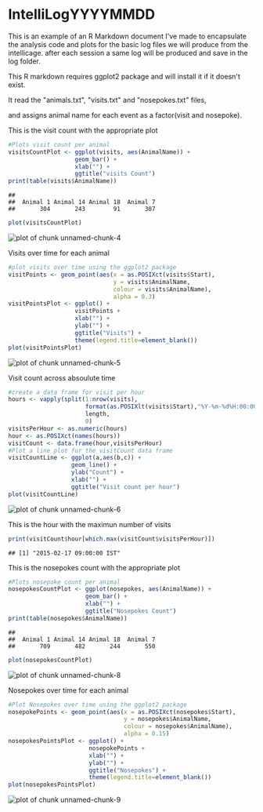 IntelliLogYYYYMMDD
===================

This is an example of an R Markdown document I've made to encapsulate
the analysis code and plots for the basic log files we will produce from the intellicage.
after each session a same log will be produced and save in the log folder.

This R markdown requires ggplot2 package and will install it if it doesn't exist.  


It read the "animals.txt", "visits.txt" and "nosepokes.txt" files,    

and assigns animal name for each event as a factor(visit and nosepoke).  



This is the visit count with the appropriate plot  

```r
#Plots visit count per animal
visitsCountPlot <- ggplot(visits, aes(AnimalName)) +
                   geom_bar() +
                   xlab("") +
                   ggtitle("visits Count")
print(table(visits$AnimalName))
```

```
## 
##  Animal 1 Animal 14 Animal 18  Animal 7 
##       304       243        91       307
```

```r
plot(visitsCountPlot)
```

![plot of chunk unnamed-chunk-4](figure/unnamed-chunk-4-1.png)

Visits over time for each animal   

```r
#plot visits over time using the ggplot2 package
visitPoints <- geom_point(aes(x = as.POSIXct(visits$Start),
                              y = visits$AnimalName,
                              colour = visits$AnimalName),
                              alpha = 0.3)
visitPointsPlot <- ggplot() +
                   visitPoints +
                   xlab("") +
                   ylab("") +
                   ggtitle("Visits") +
                   theme(legend.title=element_blank())
plot(visitPointsPlot)
```

![plot of chunk unnamed-chunk-5](figure/unnamed-chunk-5-1.png)

Visit count across absoulute time  

```r
#create a data frame for visit per hour
hours <- vapply(split(1:nrow(visits),
                      format(as.POSIXlt(visits$Start),"%Y-%m-%d%H:00:00",tz='UTC')),
                      length,
                      0)
visitsPerHour <- as.numeric(hours)
hour <- as.POSIXct(names(hours))
visitCount <- data.frame(hour,visitsPerHour)
#Plot a line plot for the visitCount data frame
visitCountLine <- ggplot(a,aes(b,c)) +
                  geom_line() +
                  ylab("Count") +
                  xlab("") +
                  ggtitle("Visit count per hour")
plot(visitCountLine)
```

![plot of chunk unnamed-chunk-6](figure/unnamed-chunk-6-1.png)

This is the hour with the maximun number of visits  

```r
print(visitCount$hour[which.max(visitCount$visitsPerHour)])
```

```
## [1] "2015-02-17 09:00:00 IST"
```


This is the nosepokes count with the appropriate plot 

```r
#Plots nosepoke count per animal
nosepokesCountPlot <- ggplot(nosepokes, aes(AnimalName)) +
                      geom_bar() +
                      xlab("") +
                      ggtitle("Nosepokes Count")
print(table(nosepokes$AnimalName))
```

```
## 
##  Animal 1 Animal 14 Animal 18  Animal 7 
##       709       482       244       550
```

```r
plot(nosepokesCountPlot)
```

![plot of chunk unnamed-chunk-8](figure/unnamed-chunk-8-1.png)


Nosepokes over time for each animal

```r
#Plot Nosepokes over time using the ggplot2 package
nosepokePoints <- geom_point(aes(x = as.POSIXct(nosepokes$Start),
                                 y = nosepokes$AnimalName,
                                 colour = nosepokes$AnimalName),
                                 alpha = 0.15)
nosepokesPointsPlot <- ggplot() +
                       nosepokePoints +
                       xlab("") +
                       ylab("") +
                       ggtitle("Nosepokes") +
                       theme(legend.title=element_blank())
plot(nosepokesPointsPlot)
```

![plot of chunk unnamed-chunk-9](figure/unnamed-chunk-9-1.png)


  

